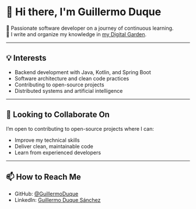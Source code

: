 # 👋 Hi there, I'm Guillermo Duque

🎯 Passionate software developer on a journey of continuous learning.  
🌱 I write and organize my knowledge in [my Digital Garden](https://guillermoduque.github.io/digital-garden/).

---

## 💡 Interests
- Backend development with Java, Kotlin, and Spring Boot  
- Software architecture and clean code practices  
- Contributing to open-source projects  
- Distributed systems and artificial intelligence

---

## 🤝 Looking to Collaborate On
I’m open to contributing to open-source projects where I can:
- Improve my technical skills  
- Deliver clean, maintainable code  
- Learn from experienced developers  

---

## 📫 How to Reach Me
- GitHub: [@GuillermoDuque](https://github.com/GuillermoDuque)  
- LinkedIn: [Guillermo Duque Sánchez](https://www.linkedin.com/in/guillermo-duque-s%C3%A1nchez/)
